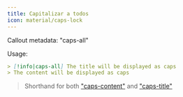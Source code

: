 ```yaml
---
title: Capitalizar a todos
icon: material/caps-lock
---
```


Callout metadata: "caps-all"

Usage:

```md
> [!info|caps-all] The title will be displayed as caps
> The content will be displayed as caps
```
> Shorthand for both ["caps-content"](../content-styling/page-6.md)
> and ["caps-title"](../title-styling/page-16.md)
